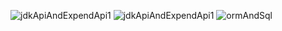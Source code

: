 ![jdkApiAndExpendApi1](https://github.com/corPrgrm/blog/blob/master/TechPoint/respository/jdkapiAndExpendApi1.jpg)
![jdkApiAndExpendApi1](https://github.com/corPrgrm/blog/blob/master/TechPoint/respository/jdkapiAndExpendApi2.jpg)
![ormAndSql](https://github.com/corPrgrm/blog/blob/master/TechPoint/respository/ormSql.jpg)

